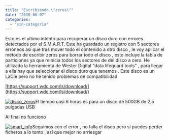 ```yaml
---
title: "Escribiendo \"zeros\""
date: "2010-06-07"
categories: 
  - "sin-categoria"
---
```


Esto es el ultimo intento para recuperar un disco duro con errores detectados por el S.M.A.R.T. Este ha guardado un registro con 5 sectores erróneos así que tras mover todo el contenido a otro disco , le voy aplicar el método de escribir zeros para borrar todo el disco , esto incluye la tabla de particiones ya que reinicia todos los sectores de del disco a cero. He utilizado la herramienta de Wester Digital "data lifeguard tools" , para llegar a ella hay que seleccionar el disco duro que tenemos . Este disco es un LaCie pero no he tenido problemas de compatibilidad

[https://support.wdc.com/ls/download/](https://support.wdc.com/ls/download/)

[![](images/disco_zeros-300x144.jpg "disco_zeros")](https://luispuente.net/wp-content/uploads/2010/06/disco_zeros.jpg)El tiempo casi 6 horas es para un disco de 500GB de 2,5 pulgadas USB

Al final no funciono

[![](images/smart_info-300x250.jpg "smart_info")](https://luispuente.net/wp-content/uploads/2010/06/smart_info.jpg)Seguimos con el error , no falla el disco pero si puedes perder ficheros a lo tonto , así que mejor no arriesgar
